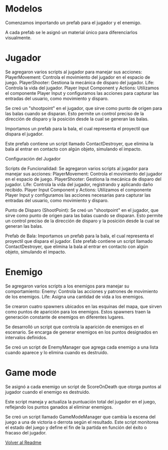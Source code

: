 # Modelos

Comenzamos importando un prefab para el jugador y el enemigo. 

A cada prefab se le asignó un material único para diferenciarlos visualmente. 

# Jugador
Se agregaron varios scripts al jugador para manejar sus acciones:
PlayerMovement: Controla el movimiento del jugador en el espacio de juego.
PlayerShooter: Gestiona la mecánica de disparo del jugador.
Life: Controla la vida del jugador.
Player Input Component y Actions: Utilizamos el componente Player Input y configuramos las acciones para capturar las entradas del usuario, como movimiento y disparo.

Se creó un "shootpoint" en el jugador, que sirve como punto de origen para las balas cuando se disparan. 
Esto permite un control preciso de la dirección de disparo y la posición desde la cual se generan las balas.

Importamos un prefab para la bala, el cual representa el proyectil que dispara el jugador. 

Este prefab contiene un script llamado ContactDestroyer, que elimina la bala al entrar en contacto con algún objeto, simulando el impacto.

Configuración del Jugador

Scripts de Funcionalidad: Se agregaron varios scripts al jugador para manejar sus acciones:
PlayerMovement: Controla el movimiento del jugador en el espacio de juego.
PlayerShooter: Gestiona la mecánica de disparo del jugador.
Life: Controla la vida del jugador, registrando y aplicando daño recibido.
Player Input Component y Actions: Utilizamos el componente Player Input y configuramos las acciones necesarias para capturar las entradas del usuario, como movimiento y disparo.

Punto de Disparo (ShootPoint): Se creó un "shootpoint" en el jugador, que sirve como punto de origen para las balas cuando se disparan. Esto permite un control preciso de la dirección de disparo y la posición desde la cual se generan las balas.

Prefab de Bala: Importamos un prefab para la bala, el cual representa el proyectil que dispara el jugador. Este prefab contiene un script llamado ContactDestroyer, que elimina la bala al entrar en contacto con algún objeto, simulando el impacto.

# Enemigo

Se agregaron varios scripts a los enemigos para manejar su comportamiento:
Enemy: Controla las acciones y patrones de movimiento de los enemigos.
Life: Asigna una cantidad de vida a los enemigos.

Se crearon cuatro spawners ubicados en las esquinas del mapa, que sirven como puntos de aparición para los enemigos. 
Estos spawners traen la generación constante de enemigos en diferentes lugares.

Se desarrolló un script que controla la aparición de enemigos en el escenario. 
Se encarga de generar enemigos en los puntos designados en intervalos definidos.

Se creó un script de EnemyManager que agrega cada enemigo a una lista cuando aparece y lo elimina cuando es destruido. 

# Game mode

Se asignó a cada enemigo un script de ScoreOnDeath que otorga puntos al jugador cuando el enemigo es destruido.

Este script maneja y actualiza la puntuación total del jugador en el juego, reflejando los puntos ganados al eliminar enemigos.

Se creó un script llamado GameModeManager que cambia la escena del juego a una de victoria o derrota según el resultado. 
Este script monitorea el estado del juego y define el fin de la partida en función del éxito o fracaso del jugador.

[Volver al Readme](README.md)
